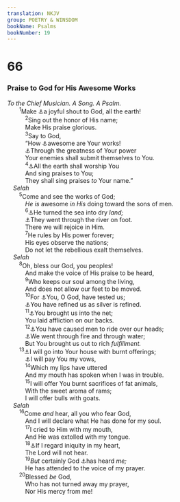 ```yaml
---
translation: NKJV
group: POETRY & WINSDOM
bookName: Psalms 
bookNumber: 19
---
```


<div class="title"><h1>66</h1><h3>Praise to God for His Awesome Works</h3><i>To the Chief Musician. A Song. A Psalm.</i></div>
<span class="verse thi_66_1">  <sup>1</sup>Make <a data-toggle="tooltip" data-placement="bottom" title="Ps. 100:1">⚓</a>a joyful shout to God, all the earth!<br/></span>
<span class="verse thi_66_2">   <sup>2</sup>Sing out the honor of His name;<br/>   Make His praise glorious.<br/></span>
<span class="verse thi_66_3">   <sup>3</sup>Say to God,<br/>   “How <a data-toggle="tooltip" data-placement="bottom" title="Ps. 65:5">⚓</a>awesome are Your works!<br/>   <a data-toggle="tooltip" data-placement="bottom" title="Ps. 18:44">⚓</a>Through the greatness of Your power<br/>   Your enemies shall submit themselves to You.<br/></span>
<span class="verse thi_66_4">   <sup>4</sup><a data-toggle="tooltip" data-placement="bottom" title="Ps. 117:1; Zech. 14:16">⚓</a>All the earth shall worship You<br/>   And sing praises to You;<br/>   They shall sing praises <i>to</i> Your name.”<br/> <i>Selah</i><br/></span>
<span class="verse thi_66_5">  <sup>5</sup>Come and see the works of God;<br/>   <i>He</i> <i>is</i> awesome <i>in</i> <i>His</i> doing toward the sons of men.<br/></span>
<span class="verse thi_66_6">   <sup>6</sup><a data-toggle="tooltip" data-placement="bottom" title="Ex. 14:21">⚓</a>He turned the sea into dry <i>land;</i><br/>   <a data-toggle="tooltip" data-placement="bottom" title="Josh. 3:14–16">⚓</a>They went through the river on foot.<br/>   There we will rejoice in Him.<br/></span>
<span class="verse thi_66_7">   <sup>7</sup>He rules by His power forever;<br/>   His eyes observe the nations;<br/>   Do not let the rebellious exalt themselves.<br/> <i>Selah</i><br/></span>
<span class="verse thi_66_8">  <sup>8</sup>Oh, bless our God, you peoples!<br/>   And make the voice of His praise to be heard,<br/></span>
<span class="verse thi_66_9">   <sup>9</sup>Who keeps our soul among the living,<br/>   And does not allow our feet to be moved.<br/></span>
<span class="verse thi_66_10">   <sup>10</sup>For <a data-toggle="tooltip" data-placement="bottom" title="Job 23:10; Ps. 17:3">⚓</a>You, O God, have tested us;<br/>   <a data-toggle="tooltip" data-placement="bottom" title="(Is. 48:10; Zech. 13:9; Mal. 3:3; 1 Pet. 1:7)">⚓</a>You have refined us as silver is refined.<br/></span>
<span class="verse thi_66_11">   <sup>11</sup><a data-toggle="tooltip" data-placement="bottom" title="Lam. 1:13; Ezek. 12:13">⚓</a>You brought us into the net;<br/>   You laid affliction on our backs.<br/></span>
<span class="verse thi_66_12">   <sup>12</sup><a data-toggle="tooltip" data-placement="bottom" title="Is. 51:23">⚓</a>You have caused men to ride over our heads;<br/>   <a data-toggle="tooltip" data-placement="bottom" title="Is. 43:2">⚓</a>We went through fire and through water;<br/>   But You brought us out to rich <i>fulfillment.</i><br/></span>
<span class="verse thi_66_13">  <sup>13</sup><a data-toggle="tooltip" data-placement="bottom" title="Ps. 100:4; 116:14, 17–19">⚓</a>I will go into Your house with burnt offerings;<br/>   <a data-toggle="tooltip" data-placement="bottom" title="(Eccl. 5:4)">⚓</a>I will pay You my vows,<br/></span>
<span class="verse thi_66_14">   <sup>14</sup>Which my lips have uttered<br/>   And my mouth has spoken when I was in trouble.<br/></span>
<span class="verse thi_66_15">   <sup>15</sup>I will offer You burnt sacrifices of fat animals,<br/>   With the sweet aroma of rams;<br/>   I will offer bulls with goats.<br/> <i>Selah</i><br/></span>
<span class="verse thi_66_16">  <sup>16</sup>Come <i>and</i> hear, all you who fear God,<br/>   And I will declare what He has done for my soul.<br/></span>
<span class="verse thi_66_17">   <sup>17</sup>I cried to Him with my mouth,<br/>   And He was extolled with my tongue.<br/></span>
<span class="verse thi_66_18">   <sup>18</sup><a data-toggle="tooltip" data-placement="bottom" title="Job 27:9; (Prov. 15:29; 28:9); Is. 1:15; (John 9:31; James 4:3)">⚓</a>If I regard iniquity in my heart,<br/>   The Lord will not hear.<br/></span>
<span class="verse thi_66_19">   <sup>19</sup><i>But</i> certainly God <a data-toggle="tooltip" data-placement="bottom" title="Ps. 116:1, 2">⚓</a>has heard <i>me;</i><br/>   He has attended to the voice of my prayer.<br/></span>
<span class="verse thi_66_20">  <sup>20</sup>Blessed <i>be</i> God,<br/>   Who has not turned away my prayer,<br/>   Nor His mercy from me!<br/></span>
